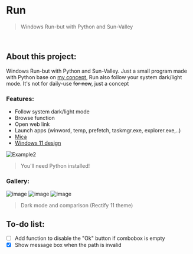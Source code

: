   
# Run

>Windows Run-but with Python and Sun-Valley

<div align="left">
  
<br>

## About this project:
Windows Run-but with Python and Sun-Valley. Just a small program made with Python base on [my concept](https://www.reddit.com/r/Windows_Redesign/comments/s8kgtm/quite_new_to_figma_so_i_just_create_a_simple/), Run also follow your system dark/light mode. It's not for daily-use ~~for now~~, just a concept
<br>
### Features:
  - Follow system dark/light mode
  - Browse function
  - Open web link
  - Launch apps (winword, temp, prefetch, taskmgr.exe, explorer.exe,..)
  - [Mica](https://github.com/martinet101/win32mica)
  - [Windows 11 design](https://github.com/rdbende/Sun-Valley-ttk-theme) 

![Example2](https://user-images.githubusercontent.com/86362423/158045500-413133e4-6bbe-4402-b197-8da897c755e7.gif)
>You'll need Python installed!
### Gallery:
![image](https://user-images.githubusercontent.com/86362423/158001467-a3fbea0b-d93b-4ae4-85ab-c73bac7c8309.png)
![image](https://user-images.githubusercontent.com/86362423/158627189-8dcff561-c132-4c9e-a978-1075e52defa6.png)
![image](https://user-images.githubusercontent.com/86362423/158614332-4798a5a7-d4a3-4889-822b-4978cc1f4ee4.png)
 >Dark mode and comparison (Rectify 11 theme)

## To-do list:
- [ ] Add function to disable the "Ok" button if combobox is empty
- [X] Show message box when the path is invalid
